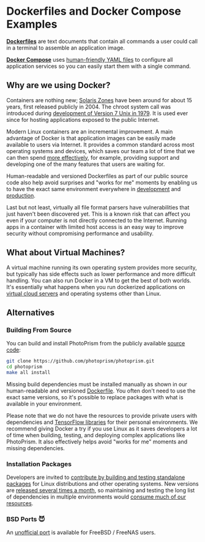 # Dockerfiles and Docker Compose Examples

[**Dockerfiles**](https://docs.docker.com/engine/reference/builder/) are text documents that contain all commands a user
could call in a terminal to assemble an application image.

[**Docker Compose**](https://docs.docker.com/compose/) uses [human-friendly YAML files](https://docs.photoprism.app/developer-guide/technologies/yaml/)
to configure all application services so you can easily start them with a single command.

## Why are we using Docker? ##

Containers are nothing new; [Solaris Zones](https://en.wikipedia.org/wiki/Solaris_Containers) have been around for
about 15 years, first released publicly in 2004. The chroot system call was introduced during
[development of Version 7 Unix in 1979](https://en.wikipedia.org/wiki/Chroot). It is used ever since for hosting
applications exposed to the public Internet.

Modern Linux containers are an incremental improvement. A main advantage of Docker is that application images
can be easily made available to users via Internet. It provides a common standard across most operating
systems and devices, which saves our team a lot of time that we can then spend [more effectively](https://docs.photoprism.app/developer-guide/issues/#effectiveness-efficiency), for example,
providing support and developing one of the many features that users are waiting for.

Human-readable and versioned Dockerfiles as part of our public source code also help avoid surprises and
"works for me" moments by enabling us to have the exact same environment everywhere in [development](develop/Dockerfile)
and [production](photoprism/Dockerfile).

Last but not least, virtually all file format parsers have vulnerabilities that just haven't been discovered yet.
This is a known risk that can affect you even if your computer is not directly connected to the Internet.
Running apps in a container with limited host access is an easy way to improve security without
compromising performance and usability.

## What about Virtual Machines? ##

A virtual machine running its own operating system provides more security, but typically has side effects
such as lower performance and more difficult handling. You can also run Docker in a VM to get the best of
both worlds. It's essentially what happens when you run dockerized applications on [virtual cloud servers](https://docs.photoprism.app/getting-started/cloud/digitalocean/)
and operating systems other than Linux.

## Alternatives ##

### Building From Source ###

You can build and install PhotoPrism from the publicly available [source code](https://docs.photoprism.app/developer-guide/setup/):

```bash
git clone https://github.com/photoprism/photoprism.git
cd photoprism
make all install
```

Missing build dependencies must be installed manually as shown in our human-readable and versioned
[Dockerfile](https://github.com/photoprism/photoprism/blob/develop/docker/develop/Dockerfile). You often don't
need to use the exact same versions, so it's possible to replace packages with what is available in your environment.

Please note that we do not have the resources to provide private users with dependencies and
[TensorFlow libraries](https://dl.photoprism.app/tensorflow/) for their personal environments. We recommend giving
Docker a try if you use Linux as it saves developers a lot of time when building, testing, and deploying complex
applications like PhotoPrism. It also effectively helps avoid "works for me" moments and missing dependencies.

### Installation Packages ###

Developers are invited to [contribute by building and testing standalone packages](https://docs.photoprism.app/developer-guide/)
for Linux distributions and other operating systems. New versions are [released several times a month](https://docs.photoprism.app/release-notes/),
so maintaining and testing the long list of dependencies in multiple environments would [consume much of our resources](https://docs.photoprism.app/funding/).

### BSD Ports 😈 ###

An [unofficial port](https://docs.photoprism.app/getting-started/freebsd/) is available for FreeBSD / FreeNAS users. 
